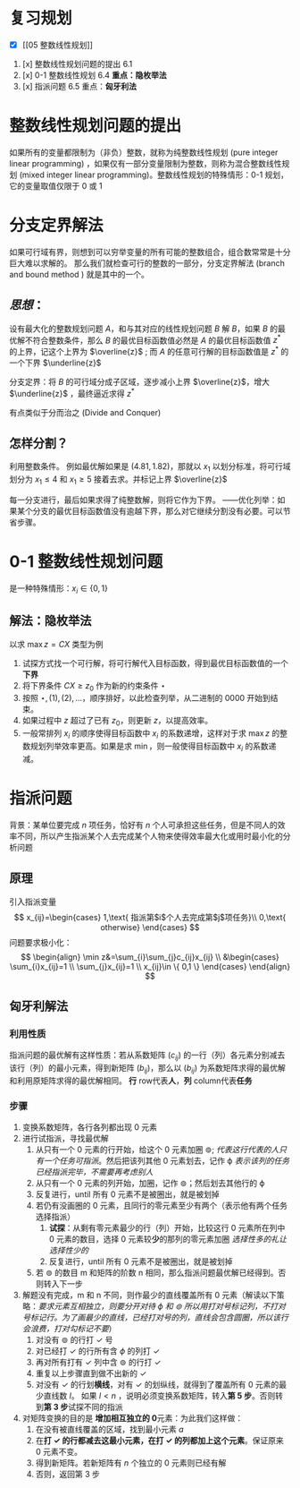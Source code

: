 # 复习规划
- [x] [[05 整数线性规划]]
1. [x] 整数线性规划问题的提出 6.1
2. [x] 0-1 整数线性规划 6.4 **重点：隐枚举法**
3. [x] 指派问题 6.5 重点：**匈牙利法**

# 整数线性规划问题的提出
如果所有的变量都限制为（非负）整数，就称为纯整数线性规划 (pure integer linear programming) ，如果仅有一部分变量限制为整数，则称为混合整数线性规划 (mixed integer linear programming)。整数线性规划的特殊情形：0-1 规划，它的变量取值仅限于 0 或 1

# 分支定界解法
如果可行域有界，则想到可以穷举变量的所有可能的整数组合，组合数常常是十分巨大难以求解的。
那么我们就检查可行的整数的一部分，分支定界解法 (branch and bound method ) 就是其中的一个。

## *思想*：
设有最大化的整数规划问题 $A$，和与其对应的线性规划问题 $B$
解 $B$，如果 $B$ 的最优解不符合整数条件，那么 $B$ 的最优目标函数值必然是 $A$ 的最优目标函数值 $z^{*}$ 的上界，记这个上界为 $\overline{z}$ ; 而 $A$ 的任意可行解的目标函数值是 $z^{*}$ 的一个下界 $\underline{z}$

分支定界：将 $B$ 的可行域分成子区域，逐步减小上界 $\overline{z}$，增大 $\underline{z}$ ，最终逼近求得 $z^{*}$

有点类似于分而治之 (Divide and Conquer)
## 怎样分割？
利用整数条件。
例如最优解如果是 $(4.81,1.82)$，那就以 $x_{1}$ 以划分标准，将可行域划分为 $x_{1}\leq 4$ 和 $x_{1}\geq5$
接着去求。并标记上界 $\overline{z}$

每一分支进行，最后如果求得了纯整数解，则将它作为下界。
——优化列举：如果某个分支的最优目标函数值没有逾越下界，那么对它继续分割没有必要。可以节省步骤。

# 0-1 整数线性规划问题
是一种特殊情形：$x_{i}\in \{ 0,1 \}$
## 解法：隐枚举法
以求 $\max z=CX$ 类型为例
1. 试探方式找一个可行解，将可行解代入目标函数，得到最优目标函数值的一个 **下界**
2. 将下界条件 $CX\geq z_{0}$ 作为新的约束条件 $\star$
3. 按照 $\star,(1),(2),\dots$，顺序排好，以此检查列举，从二进制的 0000 开始到结束。
4. 如果过程中 $z$ 超过了已有 $z_{0}$，则更新 $z$，以提高效率。
5. 一般常排列 $x_{i}$ 的顺序使得目标函数中 $x_i$ 的系数递增，这样对于求 $\max z$ 的整数规划列举效率更高。如果是求 $\min$，则一般使得目标函数中 $x_{i}$ 的系数递减。


# 指派问题
背景：某单位要完成 $n$ 项任务，恰好有 $n$ 个人可承担这些任务，但是不同人的效率不同，所以产生指派某个人去完成某个人物来使得效率最大化或用时最小化的分析问题

## 原理
引入指派变量
$$
x_{ij}=\begin{cases}
1,\text{ 指派第$i$个人去完成第$j$项任务}\\
0,\text{ otherwise}
\end{cases}
$$
问题要求极小化：
$$
\begin{align}
\min z&=\sum_{i}\sum_{j}c_{ij}x_{ij} \\
&\begin{cases}
\sum_{i}x_{ij}=1 \\
\sum_{j}x_{ij}=1 \\
x_{ij}\in \{ 0,1 \}
\end{cases}
\end{align}
$$
## 匈牙利解法
### 利用性质
指派问题的最优解有这样性质：若从系数矩阵 $(c_{ij})$ 的一行（列）各元素分别减去该行（列）的最小元素，得到新矩阵 $(b_{ij})$，那么以 $(b_{ij})$ 为系数矩阵求得的最优解和利用原矩阵求得的最优解相同。
**行** row代表**人**，**列** column代表**任务**
### 步骤
1. 变换系数矩阵，各行各列都出现 0 元素
2. 进行试指派，寻找最优解
	1. 从只有一个 0 元素的行开始，给这个 0 元素加圈 $\circledcirc$; *代表这行代表的人只有一个任务可指派*。然后把该列其他 0 元素划去，记作 $\upphi$ *表示该列的任务已经指派完毕，不需要再考虑别人*
	2. 从只有一个 0 元素的列开始，加圈，记作 $\circledcirc$；然后划去其他行的 $\upphi$
	3. 反复进行，until 所有 0 元素不是被圈出，就是被划掉
	4. 若仍有没画圈的 0 元素，且同行的零元素至少有两个（表示他有两个任务选择指派）
		1. **试探**：从剩有零元素最少的行（列）开始，比较这行 0 元素所在列中 0 元素的数目，选择 0 元素较**少**的那列的零元素加圈 *选择性多的礼让选择性少的*
		2. 反复进行，until 所有 0 元素不是被圈出，就是被划掉
	5. 若 $\circledcirc$ 的数目 m 和矩阵的阶数 n 相同，那么指派问题最优解已经得到。否则转入下一步
3. 解题没有完成，m 和 n 不同，则作最少的直线覆盖所有 0 元素（解读以下策略：*要求元素互相独立，则要分开对待 $\phi$ 和 $\circledcirc$ 所以用打对号标记列，不打对号标记行。为了画最少的直线，已经打对号的列，直线会包含圆圈，所以该行会浪费，打对勾标记不要*）
	1. 对没有 $\circledcirc$ 的行打 $\checkmark$ 号
	2. 对已经打 $\checkmark$ 的行所有含 $\phi$ 的列打 $\checkmark$
	3. 再对所有打有 $\checkmark$ 列中含 $\circledcirc$ 的行打 $\checkmark$
	4. 重复以上步骤直到做不出新的 $\checkmark$
	5. 对没有 $\checkmark$ 的行划**横线**，对有 $\checkmark$ 的划纵线，就得到了覆盖所有 0 元素的最少直线数 $l$。
 如果 $l<n$ ，说明必须变换系数矩阵，转入**第 5 步**。否则转到**第 3 步**试探不同的指派
4. 对矩阵变换的目的是 **增加相互独立的 0**元素：为此我们这样做：
	1. 在没有被直线覆盖的区域，找到最小元素 $a$
	2. 在**打 $\checkmark$ 的行都减去这最小元素，在打 $\checkmark$ 的列都加上这个元素**。保证原来 0 元素不变。
	3. 得到新矩阵。若新矩阵有 $n$ 个独立的 0 元素则已经有解
	4. 否则，返回第 3 步

